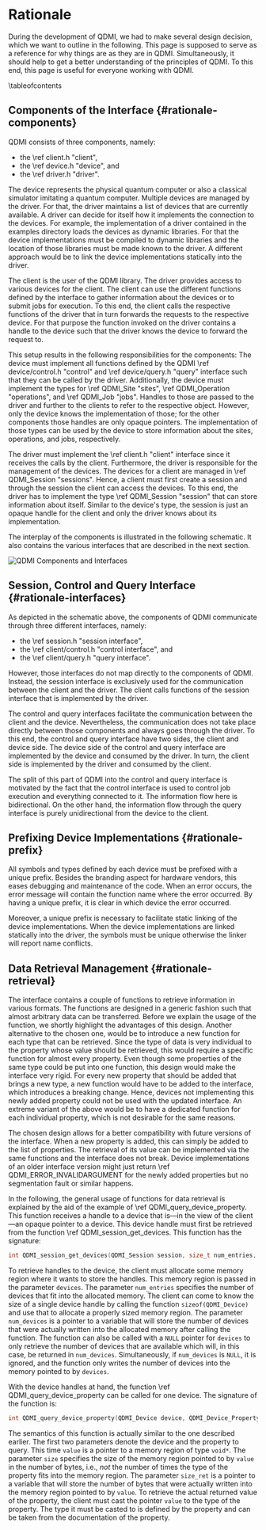 # Rationale

<!-- IMPORTANT: Keep the line above as the first line. -->
<!----------------------------------------------------------------------------
Copyright 2024 Munich Quantum Software Stack Project

Licensed under the Apache License, Version 2.0 with LLVM Exceptions (the
"License"); you may not use this file except in compliance with the License.
You may obtain a copy of the License at

https://github.com/Munich-Quantum-Software-Stack/QDMI/blob/develop/LICENSE

Unless required by applicable law or agreed to in writing, software
distributed under the License is distributed on an "AS IS" BASIS, WITHOUT
WARRANTIES OR CONDITIONS OF ANY KIND, either express or implied. See the
License for the specific language governing permissions and limitations under
the License.

SPDX-License-Identifier: Apache-2.0 WITH LLVM-exception
-------------------------------------------------------------------------- -->

<!-- This file is a static page and included in the ./CMakeLists.txt file. -->

During the development of QDMI, we had to make several design decision, which we want to outline in
the following. This page is supposed to serve as a reference for why things are as they are in QDMI.
Simultaneously, it should help to get a better understanding of the principles of QDMI. To this end,
this page is useful for everyone working with QDMI.

\tableofcontents

## Components of the Interface {#rationale-components}

QDMI consists of three components, namely:

- the \ref client.h "client",
- the \ref device.h "device", and
- the \ref driver.h "driver".

The device represents the physical quantum computer or also a classical simulator imitating a
quantum computer. Multiple devices are managed by the driver. For that, the driver maintains a list
of devices that are currently available. A driver can decide for itself how it implements the
connection to the devices. For example, the implementation of a driver contained in the examples
directory loads the devices as dynamic libraries. For that the device implementations must be
compiled to dynamic libraries and the location of those libraries must be made known to the driver.
A different approach would be to link the device implementations statically into the driver.

The client is the user of the QDMI library. The driver provides access to various devices for the
client. The client can use the different functions defined by the interface to gather information
about the devices or to submit jobs for execution. To this end, the client calls the respective
functions of the driver that in turn forwards the requests to the respective device. For that
purpose the function invoked on the driver contains a handle to the device such that the driver
knows the device to forward the request to.

This setup results in the following responsibilities for the components: The device must implement
all functions defined by the QDMI \ref device/control.h "control" and \ref device/query.h "query"
interface such that they can be called by the driver. Additionally, the device must implement the
types for \ref QDMI_Site "sites", \ref QDMI_Operation "operations", and \ref QDMI_Job "jobs".
Handles to those are passed to the driver and further to the clients to refer to the respective
object. However, only the device knows the implementation of those; for the other components those
handles are only opaque pointers. The implementation of those types can be used by the device to
store information about the sites, operations, and jobs, respectively.

The driver must implement the \ref client.h "client" interface since it receives the calls by the
client. Furthermore, the driver is responsible for the management of the devices. The devices for a
client are managed in \ref QDMI_Session "sessions". Hence, a client must first create a session and
through the session the client can access the devices. To this end, the driver has to implement the
type \ref QDMI_Session "session" that can store information about itself. Similar to the device's
type, the session is just an opaque handle for the client and only the driver knows about its
implementation.

The interplay of the components is illustrated in the following schematic. It also contains the
various interfaces that are described in the next section.

<img class="qdmi-schematic" alt="QDMI Components and Interfaces" src="qdmi_schematic.svg"/>

## Session, Control and Query Interface {#rationale-interfaces}

As depicted in the schematic above, the components of QDMI communicate through three different
interfaces, namely:

- the \ref session.h "session interface",
- the \ref client/control.h "control interface", and
- the \ref client/query.h "query interface".

However, those interfaces do not map directly to the components of QDMI. Instead, the session
interface is exclusively used for the communication between the client and the driver. The client
calls functions of the session interface that is implemented by the driver.

The control and query interfaces facilitate the communication between the client and the device.
Nevertheless, the communication does not take place directly between those components and always
goes through the driver. To this end, the control and query interface have two sides, the client and
device side. The device side of the control and query interface are implemented by the device and
consumed by the driver. In turn, the client side is implemented by the driver and consumed by the
client.

The split of this part of QDMI into the control and query interface is motivated by the fact that
the control interface is used to control job execution and everything connected to it. The
information flow here is bidirectional. On the other hand, the information flow through the query
interface is purely unidirectional from the device to the client.

## Prefixing Device Implementations {#rationale-prefix}

All symbols and types defined by each device must be prefixed with a unique prefix. Besides the
branding aspect for hardware vendors, this eases debugging and maintenance of the code. When an
error occurs, the error message will contain the function name where the error occurred. By having a
unique prefix, it is clear in which device the error occurred.

Moreover, a unique prefix is necessary to facilitate static linking of the device implementations.
When the device implementations are linked statically into the driver, the symbols must be unique
otherwise the linker will report name conflicts.

## Data Retrieval Management {#rationale-retrieval}

The interface contains a couple of functions to retrieve information in various formats. The
functions are designed in a generic fashion such that almost arbitrary data can be transferred.
Before we explain the usage of the function, we shortly highlight the advantages of this design.
Another alternative to the chosen one, would be to introduce a new function for each type that can
be retrieved. Since the type of data is very individual to the property whose value should be
retrieved, this would require a specific function for almost every property. Even though some
properties of the same type could be put into one function, this design would make the interface
very rigid. For every new property that should be added that brings a new type, a new function would
have to be added to the interface, which introduces a breaking change. Hence, devices not
implementing this newly added property could not be used with the updated interface. An extreme
variant of the above would be to have a dedicated function for each individual property, which is
not desirable for the same reasons.

The chosen design allows for a better compatibility with future versions of the interface. When a
new property is added, this can simply be added to the list of properties. The retrieval of its
value can be implemented via the same functions and the interface does not break. Device
implementations of an older interface version might just return \ref QDMI_ERROR_INVALIDARGUMENT for
the newly added properties but no segmentation fault or similar happens.

In the following, the general usage of functions for data retrieval is explained by the aid of the
example of \ref QDMI_query_device_property. This function receives a handle to a device that is—in
the view of the client—an opaque pointer to a device. This device handle must first be retrieved
from the function \ref QDMI_session_get_devices. This function has the signature:

```C
int QDMI_session_get_devices(QDMI_Session session, size_t num_entries, QDMI_Device *devices, size_t *num_devices)
```

To retrieve handles to the device, the client must allocate some memory region where it wants to
store the handles. This memory region is passed in the parameter `devices`. The parameter
`num_entries` specifies the number of devices that fit into the allocated memory. The client can
come to know the size of a single device handle by calling the function `sizeof(QDMI_Device)` and
use that to allocate a properly sized memory region. The parameter `num_devices` is a pointer to a
variable that will store the number of devices that were actually written into the allocated memory
after calling the function. The function can also be called with a `NULL` pointer for `devices` to
only retrieve the number of devices that are available which will, in this case, be returned in
`num_devices`. Simultaneously, if `num_devices` is `NULL`, it is ignored, and the function only
writes the number of devices into the memory pointed to by `devices`.

With the device handles at hand, the function \ref QDMI_query_device_property can be called for one
device. The signature of the function is:

```C
int QDMI_query_device_property(QDMI_Device device, QDMI_Device_Property prop, size_t size, void *value, size_t *size_ret)
```

The semantics of this function is actually similar to the one described earlier. The first two
parameters denote the device and the property to query. This time `value` is a pointer to a memory
region of type `void*`. The parameter `size` specifies the size of the memory region pointed to by
`value` in the number of bytes, i.e., _not_ the number of times the type of the property fits into
the memory region. The parameter `size_ret` is a pointer to a variable that will store the number of
bytes that were actually written into the memory region pointed to by `value`. To retrieve the
actual returned value of the property, the client must cast the pointer `value` to the type of the
property. The type it must be casted to is defined by the property and can be taken from the
documentation of the property.
